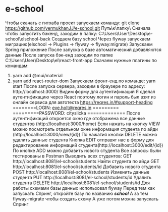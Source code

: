 # e-school
Чтобы скачать с гитхаба проект запускаем команду: git clone https://github.com/yermukhanJJ/e-school.git Путь\\к\\папку\\
Сначала чтобы запустить бэкенд, заходим в папку: C:\Users\User\Desktop\e-school\elschool-back
Создаем базу school
Через flyway запускаем миграцию(elschool -> Plugins -> flyway -> flyway:migrate)
Запускаем Spring приложение
После запуска в базе автоматический добавляются данные
После запуска бэк-енд заходим по папке C:\Users\User\Desktop\el\react-front-app
Скачаем нужные плагины по командам:
1. yarn add @mui/material
2. yarn add react-router-dom
Запускаем фронт-енд по команде: yarn start
После запуска сервера, заходим в браузере по адресу: http://localhost:3000/
Видим форму для аутентификаций
Я сделал аутентификацию через React поэтому логин и пароль был взят из онлайн сервиса для автотеста https://reqres.in/#support-heading
========LOGIN: eve.holt@reqres.in =========
=========PASSWORD: cityslicka =============
После аутентификаций откроется окно где отображена все данные студентов (http://localhost:3000/home)
Если нажать на кнопку VIEW можно посмотреть отдельном окне информация студента по айди (http://localhost:3000/view/{id})
По нажатия кнопки DELETE можно удалить данные студента
Кнопка EDIT отправят нас в форму для редактирование информаций студента(http://localhost:3000/edit/{id})
По кнопке ADD можно добавить нового студента
Все запросы были тестированы в Postman
Выводить всех студентов: GET http://localhost:8081/el-school/students
Найти студента по айди GET http://localhost:8081/el-school/students/id
Добавить нового студента POST http://localhost:8081/el-school/students
Изменить данные студента PUT http://localhost:8081/el-school/students/id
Удалить студента DELETE http://localhost:8081/el-school/students/id
Для работы схемами базы данных использовал flyway
Перед тем как запускать Спринг, откройте базу по названию ***school***
А за тем flyway-migrate чтобы создать схему
А уже потом можна запускать Спринг
